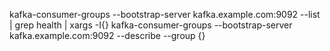 kafka-consumer-groups --bootstrap-server kafka.example.com:9092 --list | grep health | xargs -I{} kafka-consumer-groups --bootstrap-server kafka.example.com:9092 --describe --group {}
